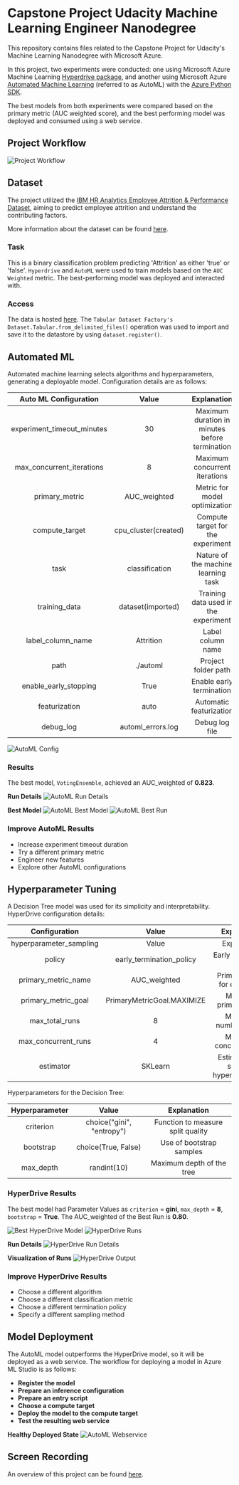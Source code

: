 # Capstone Project Udacity Machine Learning Engineer Nanodegree

This repository contains files related to the Capstone Project for Udacity's Machine Learning Nanodegree with Microsoft Azure.

In this project, two experiments were conducted: one using Microsoft Azure Machine Learning [Hyperdrive package](https://docs.microsoft.com/en-us/python/api/azureml-train-core/azureml.train.hyperdrive?view=azure-ml-py), and another using Microsoft Azure [Automated Machine Learning](https://docs.microsoft.com/en-us/azure/machine-learning/how-to-configure-auto-train?view=azure-ml-py) (referred to as AutoML) with the [Azure Python SDK](https://docs.microsoft.com/en-us/python/api/overview/azure/ml/?view=azure-ml-py).

The best models from both experiments were compared based on the primary metric (AUC weighted score), and the best performing model was deployed and consumed using a web service.

## Project Workflow
![Project Workflow](pics/capstone-diagram.png)

## Dataset
The project utilized the [IBM HR Analytics Employee Attrition & Performance Dataset](https://www.kaggle.com/pavansubhasht/ibm-hr-analytics-attrition-dataset), aiming to predict employee attrition and understand the contributing factors.

More information about the dataset can be found [here](https://www.kaggle.com/pavansubhasht/ibm-hr-analytics-attrition-dataset).

### Task
This is a binary classification problem predicting 'Attrition' as either 'true' or 'false'. `Hyperdrive` and `AutoML` were used to train models based on the `AUC Weighted` metric. The best-performing model was deployed and interacted with.

### Access
The data is hosted [here](https://raw.githubusercontent.com/eljandoubi/Azure-Machine-Learning-Engineer/main/attrition-dataset.csv). The `Tabular Dataset Factory's Dataset.Tabular.from_delimited_files()` operation was used to import and save it to the datastore by using `dataset.register()`.

## Automated ML
Automated machine learning selects algorithms and hyperparameters, generating a deployable model. Configuration details are as follows:

| Auto ML Configuration | Value | Explanation |
|:---:|:---:|:---:|
| experiment_timeout_minutes | 30 | Maximum duration in minutes before termination |
| max_concurrent_iterations | 8 | Maximum concurrent iterations |
| primary_metric | AUC_weighted | Metric for model optimization |
| compute_target | cpu_cluster(created) | Compute target for the experiment |
| task | classification | Nature of the machine learning task |
| training_data | dataset(imported) | Training data used in the experiment |
| label_column_name | Attrition | Label column name |
| path | ./automl | Project folder path |
| enable_early_stopping | True | Enable early termination |
| featurization | auto | Automatic featurization |
| debug_log | automl_errors.log | Debug log file |

![AutoML Config](https://github.com/ObinnaIheanachor/Capstone-Project-Udacity-Machine-Learning-Engineer/blob/master/images/auto%20ml%20config.PNG)

### Results
The best model, `VotingEnsemble`, achieved an AUC_weighted of **0.823**.

**Run Details**
![AutoML Run Details](https://github.com/ObinnaIheanachor/Capstone-Project-Udacity-Machine-Learning-Engineer/blob/master/images/automl%20run%20details.PNG)

**Best Model**
![AutoML Best Model](https://github.com/ObinnaIheanachor/Capstone-Project-Udacity-Machine-Learning-Engineer/blob/master/images/automl%20best%20model.PNG)
![AutoML Best Run](https://github.com/ObinnaIheanachor/Capstone-Project-Udacity-Machine-Learning-Engineer/blob/master/images/auto%20ml%20best%20run.PNG)

### Improve AutoML Results
* Increase experiment timeout duration
* Try a different primary metric
* Engineer new features
* Explore other AutoML configurations

## Hyperparameter Tuning
A Decision Tree model was used for its simplicity and interpretability. HyperDrive configuration details:

| Configuration | Value | Explanation |
|:---:|:---:|:---:|
| hyperparameter_sampling | Value | Explanation |
| policy | early_termination_policy | Early termination policy |
| primary_metric_name | AUC_weighted | Primary metric for evaluation |
| primary_metric_goal | PrimaryMetricGoal.MAXIMIZE | Maximize primary metric |
| max_total_runs | 8 | Maximum number of runs |
| max_concurrent_runs | 4 | Maximum concurrent runs |
| estimator | SKLearn | Estimator with sampled hyperparameters |

Hyperparameters for the Decision Tree:

| Hyperparameter | Value | Explanation |
|:---:|:---:|:---:|
| criterion | choice("gini", "entropy") | Function to measure split quality |
| bootstrap | choice(True, False) | Use of bootstrap samples |
| max_depth | randint(10) | Maximum depth of the tree |

### HyperDrive Results
The best model had Parameter Values as `criterion` = **gini**, `max_depth` = **8**, `bootstrap` = **True**. The AUC_weighted of the Best Run is **0.80**.

![Best HyperDrive Model](https://github.com/ObinnaIheanachor/Capstone-Project-Udacity-Machine-Learning-Engineer/blob/master/images/best%20hyperdrive%20model.PNG)
![HyperDrive Runs](https://github.com/ObinnaIheanachor/Capstone-Project-Udacity-Machine-Learning-Engineer/blob/master/images/hyperdrive%20runs.PNG)

**Run Details**
![HyperDrive Run Details](https://github.com/ObinnaIheanachor/Capstone-Project-Udacity-Machine-Learning-Engineer/blob/master/images/hyperdrive%20run%20completed.PNG)

**Visualization of Runs**
![HyperDrive Output](https://github.com/ObinnaIheanachor/Capstone-Project-Udacity-Machine-Learning-Engineer/blob/master/images/hyperdrive%20output.PNG)

### Improve HyperDrive Results
* Choose a different algorithm
* Choose a different classification metric
* Choose a different termination policy
* Specify a different sampling method

## Model Deployment
The AutoML model outperforms the HyperDrive model, so it will be deployed as a web service. The workflow for deploying a model in Azure ML Studio is as follows:

* **Register the model**
* **Prepare an inference configuration**
* **Prepare an entry script**
* **Choose a compute target**
* **Deploy the model to the compute target**
* **Test the resulting web service**

**Healthy Deployed State**
![AutoML Webservice](https://github.com/ObinnaIheanachor/Capstone-Project-Udacity-Machine-Learning-Engineer/blob/master/images/automl%20webservice.PNG)

## Screen Recording
An overview of this project can be found [here](https://youtu.be).
